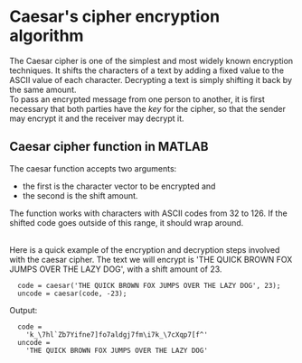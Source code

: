 # Caesar's cipher encryption algorithm
The Caesar cipher is one of the simplest and most widely known encryption techniques. It shifts the characters of a text by adding a fixed value to the ASCII value of each character. Decrypting a text is simply shifting it back by the same amount.</br>
To pass an encrypted message from one person to another, it is first necessary that both parties have the *key* for the cipher, so that the sender may encrypt it and the receiver may decrypt it.</br>

## Caesar cipher function in MATLAB
The caesar function accepts two arguments:
  * the first is the character vector to be encrypted and
  * the second is the shift amount.</br>
<a/>
The function works with characters with ASCII codes from 32 to 126. If the shifted code goes outside of this range, it should wrap around.</br></br>

Here is a quick example of the encryption and decryption steps involved with the caesar cipher. The text we will encrypt is 'THE QUICK BROWN FOX JUMPS OVER THE LAZY DOG', with a shift amount of 23.
</br>

```
  code = caesar('THE QUICK BROWN FOX JUMPS OVER THE LAZY DOG', 23);
  uncode = caesar(code, -23);
```

Output: </br>

```
  code = 
    'k_\7hl`Zb7Yifne7]fo7aldgj7fm\i7k_\7cXqp7[f^'
  uncode =
    'THE QUICK BROWN FOX JUMPS OVER THE LAZY DOG'
```

